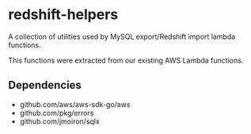 # redshift-helpers

A collection of utilities used by MySQL export/Redshift import lambda functions.

This functions were extracted from our existing AWS Lambda functions.

## Dependencies

* github.com/aws/aws-sdk-go/aws
* github.com/pkg/errors
* github.com/jmoiron/sqlx
